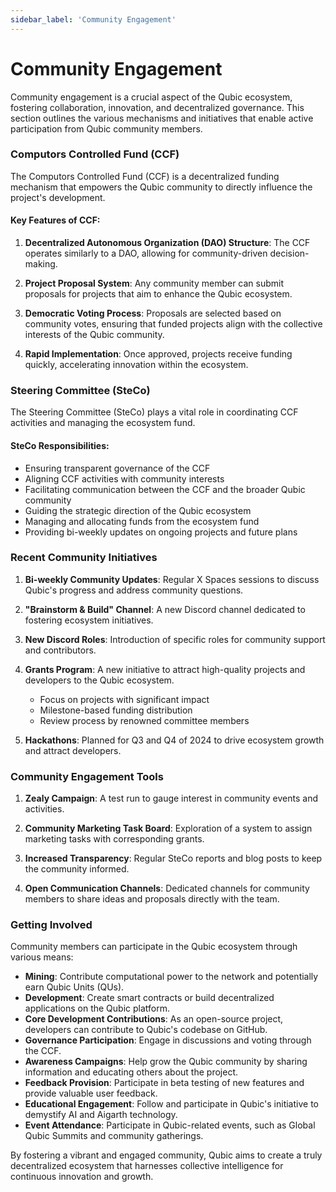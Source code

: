 ```yaml
---
sidebar_label: 'Community Engagement'
---
```


# Community Engagement

Community engagement is a crucial aspect of the Qubic ecosystem, fostering collaboration, innovation, and decentralized governance. This section outlines the various mechanisms and initiatives that enable active participation from Qubic community members.

### Computors Controlled Fund (CCF)

The Computors Controlled Fund (CCF) is a decentralized funding mechanism that empowers the Qubic community to directly influence the project's development.

#### Key Features of CCF:

1. **Decentralized Autonomous Organization (DAO) Structure**: The CCF operates similarly to a DAO, allowing for community-driven decision-making.

2. **Project Proposal System**: Any community member can submit proposals for projects that aim to enhance the Qubic ecosystem.

3. **Democratic Voting Process**: Proposals are selected based on community votes, ensuring that funded projects align with the collective interests of the Qubic community.

4. **Rapid Implementation**: Once approved, projects receive funding quickly, accelerating innovation within the ecosystem.

### Steering Committee (SteCo)

The Steering Committee (SteCo) plays a vital role in coordinating CCF activities and managing the ecosystem fund.

#### SteCo Responsibilities:

- Ensuring transparent governance of the CCF
- Aligning CCF activities with community interests
- Facilitating communication between the CCF and the broader Qubic community
- Guiding the strategic direction of the Qubic ecosystem
- Managing and allocating funds from the ecosystem fund
- Providing bi-weekly updates on ongoing projects and future plans

### Recent Community Initiatives

1. **Bi-weekly Community Updates**: Regular X Spaces sessions to discuss Qubic's progress and address community questions.

2. **"Brainstorm & Build" Channel**: A new Discord channel dedicated to fostering ecosystem initiatives.

3. **New Discord Roles**: Introduction of specific roles for community support and contributors.

4. **Grants Program**: A new initiative to attract high-quality projects and developers to the Qubic ecosystem.
   - Focus on projects with significant impact
   - Milestone-based funding distribution
   - Review process by renowned committee members

5. **Hackathons**: Planned for Q3 and Q4 of 2024 to drive ecosystem growth and attract developers.

### Community Engagement Tools

1. **Zealy Campaign**: A test run to gauge interest in community events and activities.

2. **Community Marketing Task Board**: Exploration of a system to assign marketing tasks with corresponding grants.

3. **Increased Transparency**: Regular SteCo reports and blog posts to keep the community informed.

4. **Open Communication Channels**: Dedicated channels for community members to share ideas and proposals directly with the team.

### Getting Involved

Community members can participate in the Qubic ecosystem through various means:

- **Mining**: Contribute computational power to the network and potentially earn Qubic Units (QUs).
- **Development**: Create smart contracts or build decentralized applications on the Qubic platform.
- **Core Development Contributions**: As an open-source project, developers can contribute to Qubic's codebase on GitHub.
- **Governance Participation**: Engage in discussions and voting through the CCF.
- **Awareness Campaigns**: Help grow the Qubic community by sharing information and educating others about the project.
- **Feedback Provision**: Participate in beta testing of new features and provide valuable user feedback.
- **Educational Engagement**: Follow and participate in Qubic's initiative to demystify AI and Aigarth technology.
- **Event Attendance**: Participate in Qubic-related events, such as Global Qubic Summits and community gatherings.

By fostering a vibrant and engaged community, Qubic aims to create a truly decentralized ecosystem that harnesses collective intelligence for continuous innovation and growth.